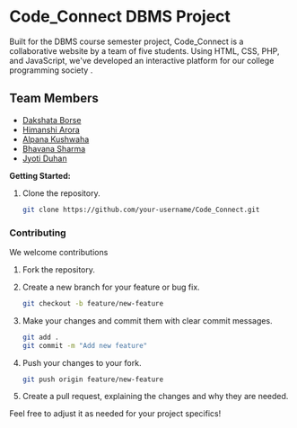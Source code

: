 # Code_Connect DBMS Project
Built for the DBMS course semester project, Code_Connect is a collaborative website by a team of five students. Using HTML, CSS, PHP, and JavaScript, we've developed an interactive platform for our college programming society .

## Team Members
- [Dakshata Borse](https://github.com/Altair-05)
- [Himanshi Arora](https://github.com/)
- [Alpana Kushwaha](https://github.com/)
- [Bhavana Sharma](https://github.com/)
- [Jyoti Duhan](https://github.com/)

**Getting Started:**
1. Clone the repository.
   ```bash
   git clone https://github.com/your-username/Code_Connect.git

### Contributing

We welcome contributions

1. Fork the repository.
2. Create a new branch for your feature or bug fix.
    ```bash
    git checkout -b feature/new-feature
    ```
3. Make your changes and commit them with clear commit messages.
    ```bash
    git add .
    git commit -m "Add new feature"
    ```
4. Push your changes to your fork.

    ```bash
    git push origin feature/new-feature
    ```
5. Create a pull request, explaining the changes and why they are needed.


Feel free to adjust it as needed for your project specifics!
